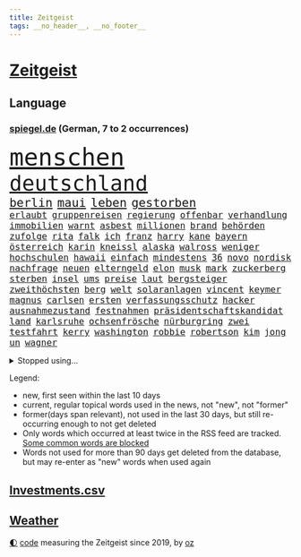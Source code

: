 ```yaml
---
title: Zeitgeist
tags: __no_header__, __no_footer__
---
```


# [Zeitgeist](https://oliz.io/zeitgeist/)

## Language

<h3><a href="https://www.spiegel.de" target="_blank">spiegel.de</a> (German, 7 to 2 occurrences)</h3>
<p style="font-family:monospace">
<span style="font-size:32pt"><a href="news_links.html#menschen" class="current">menschen</a></span>
<br>
<span style="font-size:28pt"><a href="news_links.html#deutschland" class="current">deutschland</a></span>
<br>
<span style="font-size:16pt"><a href="news_links.html#berlin" class="current">berlin</a></span>
<span style="font-size:16pt"><a href="news_links.html#maui" class="new">maui</a></span>
<span style="font-size:16pt"><a href="news_links.html#leben" class="current">leben</a></span>
<span style="font-size:16pt"><a href="news_links.html#gestorben" class="current">gestorben</a></span>
<br>
<span style="font-size:12pt"><a href="news_links.html#erlaubt" class="current">erlaubt</a></span>
<span style="font-size:12pt"><a href="news_links.html#gruppenreisen" class="new">gruppenreisen</a></span>
<span style="font-size:12pt"><a href="news_links.html#regierung" class="current">regierung</a></span>
<span style="font-size:12pt"><a href="news_links.html#offenbar" class="current">offenbar</a></span>
<span style="font-size:12pt"><a href="news_links.html#verhandlung" class="current">verhandlung</a></span>
<span style="font-size:12pt"><a href="news_links.html#immobilien" class="current">immobilien</a></span>
<span style="font-size:12pt"><a href="news_links.html#warnt" class="current">warnt</a></span>
<span style="font-size:12pt"><a href="news_links.html#asbest" class="new">asbest</a></span>
<span style="font-size:12pt"><a href="news_links.html#millionen" class="current">millionen</a></span>
<span style="font-size:12pt"><a href="news_links.html#brand" class="current">brand</a></span>
<span style="font-size:12pt"><a href="news_links.html#behörden" class="current">behörden</a></span>
<span style="font-size:12pt"><a href="news_links.html#zufolge" class="current">zufolge</a></span>
<span style="font-size:12pt"><a href="news_links.html#rita" class="current">rita</a></span>
<span style="font-size:12pt"><a href="news_links.html#falk" class="new">falk</a></span>
<span style="font-size:12pt"><a href="news_links.html#ich" class="current">ich</a></span>
<span style="font-size:12pt"><a href="news_links.html#franz" class="current">franz</a></span>
<span style="font-size:12pt"><a href="news_links.html#harry" class="current">harry</a></span>
<span style="font-size:12pt"><a href="news_links.html#kane" class="current">kane</a></span>
<span style="font-size:12pt"><a href="news_links.html#bayern" class="current">bayern</a></span>
<span style="font-size:12pt"><a href="news_links.html#österreich" class="current">österreich</a></span>
<span style="font-size:12pt"><a href="news_links.html#karin" class="current">karin</a></span>
<span style="font-size:12pt"><a href="news_links.html#kneissl" class="new">kneissl</a></span>
<span style="font-size:12pt"><a href="news_links.html#alaska" class="new">alaska</a></span>
<span style="font-size:12pt"><a href="news_links.html#walross" class="new">walross</a></span>
<span style="font-size:12pt"><a href="news_links.html#weniger" class="current">weniger</a></span>
<span style="font-size:12pt"><a href="news_links.html#hochschulen" class="current">hochschulen</a></span>
<span style="font-size:12pt"><a href="news_links.html#hawaii" class="current">hawaii</a></span>
<span style="font-size:12pt"><a href="news_links.html#einfach" class="current">einfach</a></span>
<span style="font-size:12pt"><a href="news_links.html#mindestens" class="current">mindestens</a></span>
<span style="font-size:12pt"><a href="news_links.html#36" class="current">36</a></span>
<span style="font-size:12pt"><a href="news_links.html#novo" class="new">novo</a></span>
<span style="font-size:12pt"><a href="news_links.html#nordisk" class="new">nordisk</a></span>
<span style="font-size:12pt"><a href="news_links.html#nachfrage" class="current">nachfrage</a></span>
<span style="font-size:12pt"><a href="news_links.html#neuen" class="current">neuen</a></span>
<span style="font-size:12pt"><a href="news_links.html#elterngeld" class="current">elterngeld</a></span>
<span style="font-size:12pt"><a href="news_links.html#elon" class="current">elon</a></span>
<span style="font-size:12pt"><a href="news_links.html#musk" class="current">musk</a></span>
<span style="font-size:12pt"><a href="news_links.html#mark" class="current">mark</a></span>
<span style="font-size:12pt"><a href="news_links.html#zuckerberg" class="current">zuckerberg</a></span>
<span style="font-size:12pt"><a href="news_links.html#sterben" class="current">sterben</a></span>
<span style="font-size:12pt"><a href="news_links.html#insel" class="current">insel</a></span>
<span style="font-size:12pt"><a href="news_links.html#ums" class="current">ums</a></span>
<span style="font-size:12pt"><a href="news_links.html#preise" class="current">preise</a></span>
<span style="font-size:12pt"><a href="news_links.html#laut" class="current">laut</a></span>
<span style="font-size:12pt"><a href="news_links.html#bergsteiger" class="current">bergsteiger</a></span>
<span style="font-size:12pt"><a href="news_links.html#zweithöchsten" class="new">zweithöchsten</a></span>
<span style="font-size:12pt"><a href="news_links.html#berg" class="current">berg</a></span>
<span style="font-size:12pt"><a href="news_links.html#welt" class="current">welt</a></span>
<span style="font-size:12pt"><a href="news_links.html#solaranlagen" class="current">solaranlagen</a></span>
<span style="font-size:12pt"><a href="news_links.html#vincent" class="new">vincent</a></span>
<span style="font-size:12pt"><a href="news_links.html#keymer" class="new">keymer</a></span>
<span style="font-size:12pt"><a href="news_links.html#magnus" class="new">magnus</a></span>
<span style="font-size:12pt"><a href="news_links.html#carlsen" class="new">carlsen</a></span>
<span style="font-size:12pt"><a href="news_links.html#ersten" class="current">ersten</a></span>
<span style="font-size:12pt"><a href="news_links.html#verfassungsschutz" class="current">verfassungsschutz</a></span>
<span style="font-size:12pt"><a href="news_links.html#hacker" class="current">hacker</a></span>
<span style="font-size:12pt"><a href="news_links.html#ausnahmezustand" class="current">ausnahmezustand</a></span>
<span style="font-size:12pt"><a href="news_links.html#festnahmen" class="current">festnahmen</a></span>
<span style="font-size:12pt"><a href="news_links.html#präsidentschaftskandidat" class="current">präsidentschaftskandidat</a></span>
<span style="font-size:12pt"><a href="news_links.html#land" class="current">land</a></span>
<span style="font-size:12pt"><a href="news_links.html#karlsruhe" class="current">karlsruhe</a></span>
<span style="font-size:12pt"><a href="news_links.html#ochsenfrösche" class="new">ochsenfrösche</a></span>
<span style="font-size:12pt"><a href="news_links.html#nürburgring" class="new">nürburgring</a></span>
<span style="font-size:12pt"><a href="news_links.html#zwei" class="current">zwei</a></span>
<span style="font-size:12pt"><a href="news_links.html#testfahrt" class="new">testfahrt</a></span>
<span style="font-size:12pt"><a href="news_links.html#kerry" class="current">kerry</a></span>
<span style="font-size:12pt"><a href="news_links.html#washington" class="current">washington</a></span>
<span style="font-size:12pt"><a href="news_links.html#robbie" class="current">robbie</a></span>
<span style="font-size:12pt"><a href="news_links.html#robertson" class="current">robertson</a></span>
<span style="font-size:12pt"><a href="news_links.html#kim" class="current">kim</a></span>
<span style="font-size:12pt"><a href="news_links.html#jong" class="current">jong</a></span>
<span style="font-size:12pt"><a href="news_links.html#un" class="current">un</a></span>
<span style="font-size:12pt"><a href="news_links.html#wagner" class="current">wagner</a></span>
</p>
<details>
<summary>Stopped using...</summary>
<p class="former" style="font-size:12pt">
bemüht(1023) regel(1023) barcelona(1022) geburtstag(1022) krankenhäuser(1022) anschlag(1021) becker(1021) entwicklungen(1021) syrien(1021) verzweifelt(1021) blicken(1020) bundespräsident(1020) gegenseitig(1020) steinmeier(1020) demokraten(1019) lukaschenko(1019) verschärft(1019) warten(1019) brauchte(1018) entlassung(1018) gerichtshof(1018) gewaltige(1018) sicherheitsbehörden(1018) smartphone(1018) zurzeit(1018) ankündigung(1017) kassiert(1017) untersuchungen(1017) wirkte(1017) abgeordnete(1016) einstieg(1016) hinaus(1016) keller(1016) usamerikaner(1016) warnung(1016) überrascht(1016) abgeordneten(1015) alternativen(1015) ausfallen(1015) christine(1015) entlässt(1015) hongkong(1015) trennt(1015) meinem(1014) spdpolitikerin(1014) bremen(1013) direkt(1013) erklärte(1013) saarland(1013) angekommen(1012) bundesweit(1012) geduld(1012) gefährlicher(1012) gesundheit(1012) hessen(1012) medikamente(1012) schweigen(1012) attentat(1011) eng(1011) erwägt(1011) illegalen(1011) null(1011) regiert(1011) reiste(1011) stellte(1011) untersuchungsausschuss(1011) werder(1011) enthüllt(1010) italienische(1010) kardinal(1010) käufer(1010) mode(1010) patienten(1010) studierenden(1010) verhindert(1010) europäischer(1009) investitionen(1009) nahverkehr(1009) spott(1009) verlierer(1009) verschiebt(1009) rafael(1008) 27(1007) ausgeliefert(1007) beteiligung(1007) erlitt(1007) mangelt(1007) potsdam(1007) 65(1006) erschüttert(1006) juristisch(1006) lebte(1006) offiziellen(1006) verbessert(1006) appell(1005) lernt(1005) pflanzen(1005) verschwand(1005) via(1005) wien(1005) berühmten(1004) entsetzen(1004) gebrochen(1004) frankwalter(1003) gesamten(1003) traum(1003) claudia(1001) steckte(1000) verfehlt(1000) italienischen(999) brach(996) empfängt(996) fan(996) em(995) immunität(995) beschlagnahmt(994) real(994) gehörte(993) hängen(993) erfolgreichsten(992) übernommen(992) großem(990) behalten(989) empfehlung(989) rechtsstreit(989) spannend(987) favorit(986) rentner(986) s(986) wachsen(985) iranischen(984) wandel(984) automatisch(983) profis(983) beweise(981) gruppen(976) kandidatur(976) schützt(975) günther(974) sogenannten(974) empfangen(973) überfall(972) erhebliche(969) bündnis(968) einblicke(962) abschluss(956) polizeiruf(917) gezielt(900) kannte(875) günstig(874) verantwortliche(857) bewirbt(841) geehrt(822) lehren(771) flohen(769) ohnehin(753) bundesrat(742) zugestimmt(736) las(724) einführung(723) entlastung(709) japans(709) exil(706) günstiges(700) nachmittag(686) 2025(685) befreiung(682) bestätigte(681) fehlender(674) telefoniert(670) tiger(670) vorteil(665) anton(664) bekräftigt(660) grünenpolitiker(654) jährlich(650) hofreiter(649) halbes(646) krankenkassen(645) zeitpunkt(642) 200000(639) gedrängt(638) elke(637) heidenreich(637) feiertag(634) bekannteste(612) tradition(603) stephen(602) außenministerium(600) auseinandersetzungen(598) schloss(595) verschiedenen(592) ruhrgebiet(583) zuständig(578) kanzlers(574) leitete(573) nadal(570) neuwagen(559) widersprechen(559) geplatzt(558) wild(552) bonn(549) geklagt(545) erneuert(543) filmemacher(543) fake(541) überzeugung(529) positiven(526) bill(521) 17jährige(515) don(510) zugenommen(509) dubiosen(505) gelöst(505) vermieter(504) kremltruppen(497) gefangenschaft(495) dieter(494) mariupol(493) messerangriff(490) lindners(485) organisierte(481) talent(474) wiederaufbau(473) zuschauern(469) jesus(451) ufer(451) brasilianische(450) ehrt(436) verfassungswidrig(436) bedingung(434) luisa(432) mordfall(432) steuerhinterziehung(432) ancelotti(430) carlo(430) weltverband(430) ausgebaut(428) verzweiflung(427) 8(426) angeschlagenen(426) ran(425) andy(424) ausgezahlt(424) reporterin(424) 79(422) grünenpolitikerin(422) japanische(422) titelverteidiger(422) elisabeth(421) verklagen(420) steuerzahler(419) iii(418) befeuert(406) veröffentlichen(405) zulassung(402) anlauf(400) alzheimer(397) brasilianischen(397) schwimmen(396) setzten(396) beteuert(393) wozu(391) erobern(389) tirol(387) olympiasieger(383) 16jähriger(382) bundes(382) verkehrsministerium(380) völker(380) extra(376) islamische(376) 2040(375) erlegen(375) aufgaben(367) neubauer(365) protestbewegung(356) heizung(355) demonstration(353) vertrauliche(352) leopard2panzer(351) raten(346) heikle(340) terminal(339) atomkraftwerk(335) perfekt(335) wenigstens(334) unruhen(332) stephan(326) eben(322) banden(321) behindert(317) unbeantwortet(317) luftangriff(316) roboter(311) sechsten(311) tel(311) atomausstieg(310) aufholjagd(307) krawalle(303) eingehalten(302) nationaltrainer(302) windsor(302) aviv(300) rechtlichen(299) staatsmedien(298) beihilfe(296) neymar(292) abgestimmt(290) silva(290) freiem(289) spaltet(289) symbole(289) arzneimittel(288) direktor(288) exklusiv(288) geheimdokumente(288) steven(288) urteilt(288) jauch(287) sparkurs(286) razzien(283) besitz(279) festgehalten(279) massenweise(278) desinformation(276) kohl(276) bedrohungen(275) missionen(275) satelliten(273) titanic(271) baustellen(269) entführt(269) erklärungen(269) weltall(268) aneinander(266) fängt(264) geschmack(264) armin(261) krankenhausreform(259) amerikanerin(258) misstrauen(258) zugeständnisse(257) palmer(256) jets(254) reißen(253) ulm(252) staates(251) häufigsten(248) düpiert(247) klimaproteste(247) meisterschaft(245) stimmten(244) group(242) häufen(242) autofahrerin(241) jeff(241) migrationspolitik(241) prophezeit(239) verbrenner(239) autokonzern(238) rennens(238) präsidentschaftskandidatur(237) hirn(236) anzahl(235) bemängeln(235) rupert(234) unfalls(234) beunruhigt(230) game(230) hauses(230) duda(229) bernhard(228) kunstwerk(228) ushersteller(228) dunkelheit(226) kontrollen(226) begleitung(225) geschwiegen(225) hinnehmen(224) verschafft(224) belgier(220) gekündigt(220) supermarkt(219) ubahn(219) bundesrechnungshof(215) opfers(215) peinlich(214) kohlendioxid(213) kriegen(213) tvserie(213) polizeigewalt(212) reichsbürger(212) gebet(211) aufgefallen(210) betreffen(210) konzernchef(210) kundgebung(210) streamingdienst(209) mitgliedschaft(207) wilde(207) hungern(206) nizza(206) geringe(205) gängige(205) kulturstaatsministerin(205) festivals(204) beeindruckt(203) solcher(203) zehnte(202) tanzt(201) landrat(200) modells(200) bruchteil(199) fahnder(199) lüdenscheid(199) symptome(199) ussängerin(199) applaus(198) emotionale(197) gerüstet(196) revision(195) geschadet(194) leistungen(194) demonstrierten(193) fassen(193) nachteil(193) geldbuße(192) plätze(192) 31jährige(190) ausfindig(189) demonstriert(189) prozesse(189) flaschen(188) minderjährige(188) wucht(188) miete(187) wilden(187) totes(185) adam(184) bundeswirtschaftsminister(184) gewaltsame(184) unosicherheitsrat(184) verfolger(184) begeistern(183) parteifreund(183) hoffe(181) ma(181) mitgerissen(181) schwache(180) entwickelten(179) geschult(179) wayne(179) zwang(179) überschreiten(178) palästinensern(177) weimar(177) 22jährigen(175) fukushima(175) janet(175) polizeiangaben(175) yellen(175) bauer(173) süchtig(173) entsprechende(172) jubelten(172) rast(171) rheinmetall(171) sozialer(171) regierungsvertreter(170) dasteht(168) döpfner(168) streitgespräch(168) getötete(167) vergiftet(165) cumexskandal(164) generalstaatsanwältin(164) angemeldet(163) bvb(163) junior(163) stürmte(163) ausgleich(162) beilegen(162) bestrafen(162) geständnis(161) bär(160) ankündigt(159) messerangriffs(159) scholz’(159) habecks(158) militäreinsatz(158) abiturienten(157) verzögerung(157) regierungsparteien(156) tourist(156) story(155) massachusetts(154) spiegelcartoonisten(154) briefkasten(153) nachträglich(153) ringe(153) 130(152) brüskiert(152) grüßen(152) loswerden(152) verursachen(152) marina(149) objekt(149) schwebt(149) elektrisch(148) langweilig(148) kapstadt(146) radfahrer(146) flugsicherung(145) ökonomin(145) atmen(144) gladbach(144) basketball(143) landtagsabgeordneter(143) sächsische(143) tennisprofi(143) komponist(142) verschwörungstheorien(142) 42jähriger(141) backen(141) ofen(141) ratlos(141) reichelt(141) verwandten(141) schlappe(140) beigetragen(139) nairobi(139) warburgbank(139) boxer(138) kreativ(138) randalierer(137) augsburger(136) ernüchterung(136) fähre(136) beweismittel(135) kreuz(135) ausweitung(134) bevorstehenden(134) gier(134) umweltverbände(134) büchern(133) chappatte(133) mindestlohn(133) sky(133) stuttmann(133) baltimore(132) manhattan(132) mobilisiert(132) vorfahren(132) zeug(132) aktienkurs(131) beschränken(131) fakten(131) meerestiere(131) prioritäten(131) roger(131) wetterphänomen(131) it(130) koma(130) ruht(130) downing(129) frisst(129) hanau(129) regulierung(128) saisonstart(128) staatssekretär(127) wach(127) bären(126) gezahlt(126) nablus(126) usbundesstaats(126) verursachte(126) wärmewende(126) hohes(125) sterbehilfe(125) unbedenklich(125) urteilte(125) verschwörungsmythen(125) leuchten(124) rechnungshof(124) bürgermeisters(123) geheimnisvolle(123) nutze(123) rüstungskonzern(123) solidarisch(123) absatz(121) abholen(120) aufteilung(120) dringen(120) musikalisch(120) pascal(120) zerreißprobe(120) 88(118) kollidiert(118) tarifkonflikt(118) antiken(117) beruflich(117) pen(117) professionelle(117) getränk(116) konkurrent(116) periode(116) verblüffenden(116) facebookkonzern(115) flop(115) fußballern(115) militanten(115) spdkanzler(115) 27jähriger(114) duschen(114) gestimmt(114) kader(114) tarifvertrag(114) unterhaus(114) erteilen(113) fantasie(113) tropischen(113) angeschlagene(112) bovenschulte(112) misstrauensvotum(112) angeordnet(111) ludger(111) obduktion(111) wiedergewählt(111) wahnvorstellungen(109) ampelfraktionen(108) effektiv(108) adhs(107) leak(107) heben(106) italiener(106) eugh(105) malte(105) übergriff(105) linkenchef(104) östlichen(103) basteln(102) dienstleister(102) managerin(102) unerlaubten(102) weltbevölkerung(102) angelegten(101) bereiche(101) gewusst(101) 125(100) vermelden(100) birgt(99) geisel(99) halbiert(99) innovationen(99) lunge(99) zurückgetreten(99) alexey(98) minderjähriger(98) moskaljow(98) ngo(98) rechtspopulistischen(98) stadler(98) theorie(98) 1974(97) 59jährigen(97) fax(97) feststehen(97) konzentration(97) kräftige(97) unseres(97) veranstaltungen(97) versammelten(97) hausdurchsuchung(96) nirgendwo(96) verdanken(96) inlandsgeheimdienst(95) niedergestochen(95) sichere(95) ermutigt(93) knappes(93) tageszeitung(93) erhebung(92) existiert(92) ferraripilot(92) frommer(92) nachts(92) berlusconi(91) kolosseum(91) kürzt(91) längste(91) niedrigsten(91) silvio(91) albernheit(90) barry(90) bundestagsuntersuchungsausschuss(90) gekennzeichnet(90) geleakte(90) kettensägen(90) verwendung(90) victor(90) zeitung(90) anwohnern(89) hirntot(89) mildes(89) 9euroticket(88) badehose(88) beschmiert(88) blutigen(88) bvbspieler(88) episoden(88) gegend(88) ikone(88) mathias(88) verunstaltet(88) flecken(86) hessens(86) kolleginnen(86) lärm(86) privatermittler(86) radklassiker(86) sang(86) twitternutzer(86) betriebsräte(85) experiment(85) geburtstagsparty(85) gehaltskürzungen(85) ost(85) rückzahlung(85) verzückt(85) wache(85) disziplinarverfahren(84) flüssigkeit(84) frontscheibe(84) netzwerke(84) präsent(84) todesfällen(84) verhasst(84) cduabgeordneter(83) formfehler(83) anstiftung(82) dienten(82) freak(82) jagen(82) kaliforniens(82) kasachstan(82) kuchen(82) leslie(82) luxus(82) rettungsmission(82) zusatz(82) durchsetzt(81) enttäuschte(81) impfschäden(81) schengenraum(81) vergiften(81) berechnung(80) beschließen(80) medienberichte(80) obszöne(80) erbittert(79) girls(79) leidens(79) profiteuren(79) sinnvolle(79) weitreichende(79) überwiesen(79) 209(78) arabischen(78) auftragskiller(78) genditzki(78) tönen(78) ussupreme(78) abteilung(77) bodycamaufnahmen(77) erfordert(77) klimabilanz(77) mach(77) palme(77) vielmehr(77) zahlungsunfähigkeit(77) abiturprüfungen(76) barbara(76) digitaldrucke(76) geschwindigkeit(76) kleben(76) luftüberlegenheit(76) newton(76) osteuropäische(76) rotenburg(76) sektenführer(76) unterkühlt(76) vorstandsboss(76) wertlose(76) buchen(75) erhöhte(75) grundschüler(75) loud(75) maik(75) rollenklischees(75) zerren(75) einkommensteuer(74) familienunternehmens(74) generiert(74) gewalttätigen(74) grauen(74) high(74) miese(74) supreme(74) vergebung(74) adele(73) alkoholisiert(73) bildungsminister(73) datenleck(73) ereignis(73) exbürgermeister(73) heirateten(73) prominentem(73) gegenständen(72) justizirrtum(72) vermischen(72) angemessene(71) eingeschläfert(71) erzieher(71) sprints(71) vorgeschlagen(71) beteiligte(70) diskutierten(70) exaudichef(70) faszination(70) fertigen(70) frontflügel(70) schmerzgrenze(70) schuldigen(70) selbstversuch(70) seltsame(70) tiebreak(70) dreifach(69) forbes(69) pilot(69) präsidentschaftswahlkampf(69) sexualstraftäter(69) todesfälle(69) usdemokraten(69) verstarb(69) 65jähriger(68) aggressiven(68) antun(68) idiot(68) ranghohen(68) reeperbahn(68) spielberg(68) tübinger(68) übergibt(68) blühende(67) lüneburg(67) perlt(67) terrorismus(67) chris(66) drohnenattacke(66) dschenin(66) kibildern(66) raschen(66) strafverfolger(66) tendenziell(66) 9(65) auftritts(65) chefetagen(65) gefeuerter(65) hauptrennen(65) laschet(65) richteten(65) roboters(65) terrorverdächtige(65) 39jähriger(64) baumgartner(64) beleuchtet(64) costner(64) deckeln(64) erregen(64) fossile(64) fristlose(64) gewähren(64) 288(63) organisierter(63) rekrutieren(63) samen(63) 60000(62) ausraster(62) bedrängt(62) dieselprozess(62) energieintensive(62) gewerkschaftern(62) niño(62) ungeklärte(62) wmo(62) adeyemi(61) beliebteste(61) exekutiert(61) härteres(61) karim(61) zoff(61) teneriffa(60) versöhnliche(60) ärztliche(60) ökonomische(60) hörten(59) knast(59) rattengift(59) altenheime(58) arabische(58) blamiert(58) infolge(58) insolvenzverwalter(58) kenianischen(58) niederzulegen(58) araber(57) coco(57) co₂deponien(57) hinab(57) nackte(57) rechtlich(57) sachschäden(57) santa(57) skurrilen(57) waffenstillstand(57) bodyguard(56) email(56) koranverbrennung(56) partien(56) zugespitzt(56) übte(56) dschihad(55) klerikerstand(55) ordner(55) sauerland(55) suizid(55) treu(55) abgesegnet(54) hoffnungslosigkeit(54) kryptowährungen(54) straßenbahnen(54) umfassen(54) vereinbart(54) anordnen(53) grunde(53) styles(53) this(53) zelten(53) diego(52) kopfhörer(52) selbstkritik(52) verzögert(52) windgeschwindigkeiten(52) 11000(51) allan(51) disneyfilm(51) fußballteam(51) israelischem(51) schillernde(51) temperaturrekorde(51) wuchs(51) arne(50) diktaturen(50) fataler(50) gewittern(50) lands(50) luxuriöse(50) titelverteidigung(50) unentdeckt(50) wärme(50) 67(49) betrügern(49) cartoonisten(49) chiliöl(49) dauerkrise(49) erfahrene(49) eugericht(49) geheimdiensten(49) logik(49) polizeikontrolle(49) rundfahrt(49) zahlungen(49) friedhof(48) stichwahl(48) verkehrsplanung(48) anheben(47) cavendish(47) forensische(47) prüflinge(47) unabhängiger(47) wanderten(47) 1300(46) bezos(46) chancengleichheit(46) faire(46) ngos(46) stadtverwaltung(46) wortwahl(46) erkennt(45) halte(45) indiana(45) loslösung(45) präsidentschaftskandidaten(45) schicksals(45) schwangeren(45) sympathisch(45) tiefseebergbau(45) aufsteigen(44) bauteile(44) exverkehrsminister(44) falsches(44) finanzunternehmer(44) heutiger(44) stirn(44) amtsträger(43) anzuwerben(43) geschehnisse(43) mix(43) zone(43) amerikanern(42) amüsieren(42) misshandlung(42) segelflugzeug(42) teilnehmern(42) uskampfjets(42) beratungen(41) cduverkehrssenatorin(41) eiskalt(41) emiraten(41) enttäuschungen(41) fanszene(41) fußballstadion(41) demokratiebewegung(40) leidtragende(40) nikolaus(40) schirdewan(40) stationierung(40) überführen(40) abgabe(39) friedrichstraße(39) geforderten(39) gescheiterte(39) kadyrow(39) nachtzug(39) passagierjet(39) poster(39) saturn(39) strich(39) ungefähr(39) wiesen(39) entwicklungshelfer(38) federer(38) kirevolution(38) plastiksäcke(38) spionagesatelliten(38) 145(37) andreeva(37) ausprobiert(37) mirra(37) pflegerin(37) rathäuser(37) schweiß(37) zielscheibe(37) cat(36) european(36) helen(36) plante(36) stellenwert(36) abo(35) belästigungsvorwürfen(35) besucherin(35) garmischpartenkirchen(35) perücken(35) rising(35) starkoch(35) wümme(35) erlaubte(34) fäden(34) hiesige(34) kriminologe(34) ramsan(34) tschetschenische(34) bewerberfeld(33) trauma(33) ungeahnte(33) vorgeht(33) befugnisse(32) beschäftigung(32) emirate(32) illerkirchberg(32) nachkommen(32) schuldenbremse(32) selbstbestimmungsgesetz(32) verdonnert(32) brandsätze(31) chemie(31) kolonien(31) neugier(31) populistischen(31) einschnitte(30) konkurrierende(30) sozialdemokrat(30) brennerroute(29) brooklyn(29) niedriger(29) rutte(29) schmerz(29) easyjet(28) muchová(28) polizistinnen(28) riechen(28) schlammschlacht(28) sonnencreme(28) spezielles(28) telefon(28) weltkulturerbe(28) abgeschwächt(27) attraktiv(27) drinnen(27) d’azur(27) freikommen(27) hilferufe(27) hubert(27) kapitalismus(27) drehbuch(26) iranerin(26) karolína(26) natostaaten(26) spiegelt(26) übertrieben(26) bergsturz(25) börsengang(25) dnjepr(25) expedition(25) fleck(25) herunterzuspielen(25) parteigründung(25) prägte(25) rolling(25) sonnencremespender(25) waggon(25) weisen(25) überlegen(25) amokläufen(24) ehre(24) errechnet(24) theorien(24) hurkacz(23) meines(23) netze(23) pilze(23) produzenten(23) unaufhörlich(23) unhöflich(23) beworben(22) ihor(22) klimaschädlichen(22) sonneberg(22) toxischen(22) vermint(22) zelle(22) aiwanger(21) genehmigung(21) hochgradig(21) kabarettistin(21) luftverteidigung(21) nochehefrau(21) rumäniens(21) badesee(20) festsetzen(20) fußballem(20) havarierten(20) händen(20) investition(20) jagten(20) nannten(20) quellen(20) rentnerinnen(20) selbstoptimierung(20) toronto(20) voranschreitenden(20) vororten(20) ausgedient(19) container(19) gentechnisch(19) kanaren(19) meeresboden(19) staatsmacht(19) verbindlich(19) programme(18) sommerwetter(18) soziologin(18) unpassend(18) vereitelt(18) vermeidbare(18) alfons(17) homophobe(17) messern(17) nationalkonservativen(17) pechstein(17) pechsteins(17) schuhbeck(17) teilhabe(17) mitgliedsländer(16) parteifreunde(16) popstars(16) heizgesetz(15) jazz(15) kühn(15) ralph(15) rapperin(15) reiseziele(15) speziell(15) unionsparteien(15) befragen(14) falle(14) feindbild(14) geteilt(14) militäroperation(14) verlieben(14) versöhnen(14) burnout(13) schmidt(13) vergangen(13) verkehrskontrolle(13) chinooktransporthubschraubern(12) entgegenwirken(12) hitzebedingte(12) hochtouren(12) delon(11) luxusanwesen(11) mdr(11) palästinensischen(11) rückschritt(11) toptalente(11) victoria(11)
</p>
</details>
<p>Legend:
<ul>
<li><span class="new">new</span>, first seen within the last 10 days</li>
<li><span class="current">current</span>, regular topical words used in the news, not "new", not "former"</li>
<li><span class="former">former(days span relevant)</span>, not used in the last 30 days, but still re-occurring enough to not get deleted</li>
<li>Only words which occurred at least twice in the RSS feed are tracked. <a href="language/filters.py">Some common words are blocked</a></li>
<li>Words not used for more than 90 days get deleted from the database, but may re-enter as "new" words when used again</li>
</ul>
</p>

## [Investments](investments.html)[.csv](investments.csv)

## [Weather](weather.html)

<footer>
<a href="javascript:toggleTheme()" class="nav">🌓</a>
<a href="https://github.com/ooz/zeitgeist">code</a> measuring the Zeitgeist since 2019, by <a href="https://oliz.io">oz</a>
</footer>
